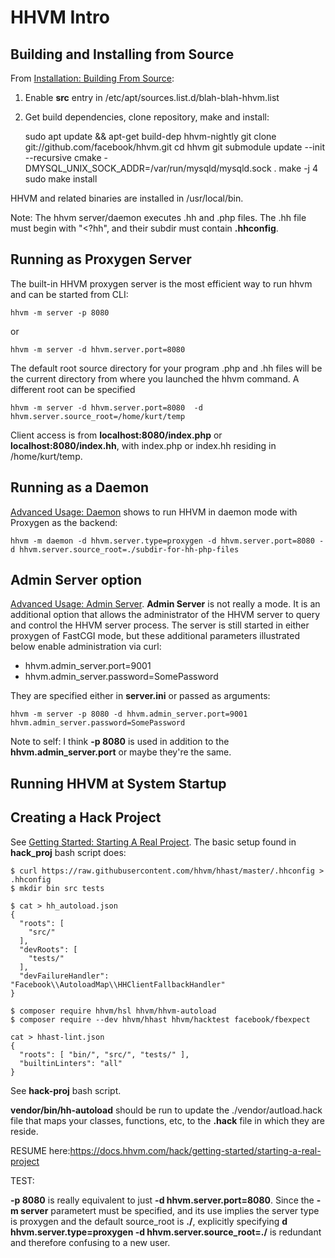 # HHVM Intro

## Building and Installing from Source

From [Installation: Building From Source](https://docs.hhvm.com/hhvm/installation/building-from-source):

1. Enable **src** entry in /etc/apt/sources.list.d/blah-blah-hhvm.list
2. Get build dependencies, clone repository, make and install:

    sudo apt update &&  apt-get build-dep hhvm-nightly
    git clone git://github.com/facebook/hhvm.git
    cd hhvm
    git submodule update --init --recursive
    cmake -DMYSQL_UNIX_SOCK_ADDR=/var/run/mysqld/mysqld.sock .
    make -j  4
    sudo make install

HHVM and related binaries are installed in /usr/local/bin.

Note: The hhvm server/daemon executes .hh and .php files. The .hh file must begin with "<?hh", and their subdir must contain **.hhconfig**.

## Running as Proxygen Server

The built-in HHVM proxygen server is the most efficient way to run hhvm and can be started from CLI:

    hhvm -m server -p 8080

or 

    hhvm -m server -d hhvm.server.port=8080

The default root source directory for your program .php and .hh files will be the current directory from where you launched the hhvm command. A different root can be specified 

    hhvm -m server -d hhvm.server.port=8080  -d hhvm.server.source_root=/home/kurt/temp

Client access is from **localhost:8080/index.php** or **localhost:8080/index.hh**, with index.php or index.hh residing in /home/kurt/temp.

## Running as a Daemon

[Advanced Usage: Daemon](https://docs.hhvm.com/hhvm/advanced-usage/daemon) shows to run HHVM in daemon mode with Proxygen as the backend:

    hhvm -m daemon -d hhvm.server.type=proxygen -d hhvm.server.port=8080 -d hhvm.server.source_root=./subdir-for-hh-php-files

## Admin Server option

[Advanced Usage: Admin Server](https://docs.hhvm.com/hhvm/advanced-usage/admin-server). **Admin Server** is not really a mode. It is an additional option that allows the administrator of the
HHVM server to query and control the HHVM server process. The server is still started in either proxygen of FastCGI mode, but these additional parameters illustrated below
enable administration via curl:

* hhvm.admin\_server.port=9001 
* hhvm.admin\_server.password=SomePassword

They are specified either in **server.ini** or passed as arguments:

    hhvm -m server -p 8080 -d hhvm.admin_server.port=9001 hhvm.admin_server.password=SomePassword 

Note to self: I think **-p 8080** is used in addition to the **hhvm.admin\_server.port** or maybe they're the same.

## Running HHVM at System Startup


## Creating a Hack Project


See [Getting Started: Starting A Real Project](https://docs.hhvm.com/hack/getting-started/starting-a-real-project). The basic setup found in **hack_proj** bash script does:

    $ curl https://raw.githubusercontent.com/hhvm/hhast/master/.hhconfig > .hhconfig
    $ mkdir bin src tests
    
    $ cat > hh_autoload.json
    {
      "roots": [
        "src/"
      ],
      "devRoots": [
        "tests/"
      ],
      "devFailureHandler": "Facebook\\AutoloadMap\\HHClientFallbackHandler"
    }
    
    $ composer require hhvm/hsl hhvm/hhvm-autoload
    $ composer require --dev hhvm/hhast hhvm/hacktest facebook/fbexpect

    cat > hhast-lint.json
    {
      "roots": [ "bin/", "src/", "tests/" ],
      "builtinLinters": "all"
    }

See **hack-proj** bash script. 

**vendor/bin/hh-autoload** should be run to update the ./vendor/autload.hack file that maps your classes, functions, etc, to the **.hack** file in which they are reside.

RESUME here:https://docs.hhvm.com/hack/getting-started/starting-a-real-project

TEST:

**-p 8080** is really equivalent to just **-d hhvm.server.port=8080**. Since the **-m server** parametert must be specified, and its use implies the server type is proxygen and the default source_root is **./**, explicitly specifying **d hhvm.server.type=proxygen -d hhvm.server.source_root=./** is redundant and therefore confusing to a new user.
